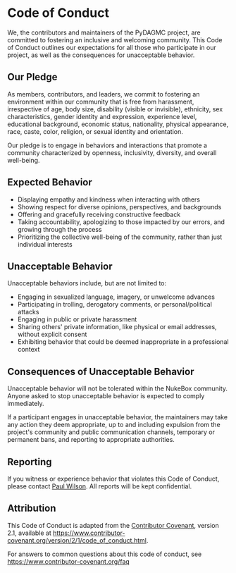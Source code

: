 # Code of Conduct

We, the contributors and maintainers of the PyDAGMC project, are committed to fostering an inclusive and welcoming community. This Code of Conduct outlines our expectations for all those who participate in our project, as well as the consequences for unacceptable behavior.

## Our Pledge

As members, contributors, and leaders, we commit to fostering an environment within our community that is free from harassment, irrespective of age, body size, disability (visible or invisible), ethnicity, sex characteristics, gender identity and expression, experience level, educational background, economic status, nationality, physical appearance, race, caste, color, religion, or sexual identity and orientation.

Our pledge is to engage in behaviors and interactions that promote a community characterized by openness, inclusivity, diversity, and overall well-being.

## Expected Behavior

- Displaying empathy and kindness when interacting with others
- Showing respect for diverse opinions, perspectives, and backgrounds
- Offering and gracefully receiving constructive feedback
- Taking accountability, apologizing to those impacted by our errors, and growing through the process
- Prioritizing the collective well-being of the community, rather than just individual interests

## Unacceptable Behavior

Unacceptable behaviors include, but are not limited to:

- Engaging in sexualized language, imagery, or unwelcome advances
- Participating in trolling, derogatory comments, or personal/political attacks
- Engaging in public or private harassment
- Sharing others' private information, like physical or email addresses, without explicit consent
- Exhibiting behavior that could be deemed inappropriate in a professional context

## Consequences of Unacceptable Behavior

Unacceptable behavior will not be tolerated within the NukeBox community. Anyone asked to stop unacceptable behavior is expected to comply immediately.

If a participant engages in unacceptable behavior, the maintainers may take any action they deem appropriate, up to and including expulsion from the project's community and public communication channels, temporary or permanent bans, and reporting to appropriate authorities.

## Reporting

If you witness or experience behavior that violates this Code of Conduct, please contact [Paul Wilson](mailto:paul.wilson@wisc.edu). All reports will be kept confidential.

## Attribution

This Code of Conduct is adapted from the [Contributor Covenant](https://www.contributor-covenant.org), version 2.1, available at https://www.contributor-covenant.org/version/2/1/code_of_conduct.html.

For answers to common questions about this code of conduct, see https://www.contributor-covenant.org/faq
